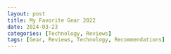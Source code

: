 ```yaml
---
layout: post
title: My Favorite Gear 2022
date: 2024-03-23
categories: [Technology, Reviews]
tags: [Gear, Reviews, Technology, Recommendations]
---
```


